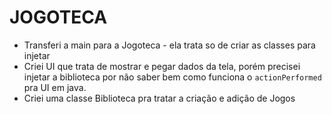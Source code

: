 # JOGOTECA

* Transferi a main para a Jogoteca - ela trata so de criar as classes para injetar
* Criei UI que trata de mostrar e pegar dados da tela, porém precisei injetar a biblioteca por não saber bem como funciona o `actionPerformed` pra UI em java.
* Criei uma classe Biblioteca pra tratar a criação e adição de Jogos